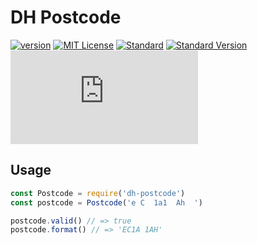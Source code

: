 # DH Postcode

[![version][version]](http://npm.im/dh-postcode)
[![MIT License][MIT License]](http://opensource.org/licenses/MIT)
[![Standard][Standard]](http://standardjs.com)
[![Standard Version][Standard Version]](https://github.com/conventional-changelog/standard-version)
[![Size][Size]](https://github.com/danhayden/dh-postcode/blob/master/index.js)

## Usage

```js
const Postcode = require('dh-postcode')
const postcode = Postcode('e C  1a1  Ah  ')

postcode.valid() // => true
postcode.format() // => 'EC1A 1AH'

```

[version]: https://img.shields.io/npm/v/dh-postcode.svg
[MIT License]: https://img.shields.io/npm/l/dh-postcode.svg
[Standard]: https://img.shields.io/badge/code%20style-standard-brightgreen.svg
[Standard Version]: https://img.shields.io/badge/release-standard%20version-brightgreen.svg
[Size]: https://badge-size.herokuapp.com/danhayden/dh-postcode/master/index.js
